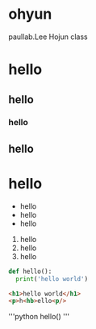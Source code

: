 # ohyun
paullab.Lee Hojun class
# hello
## hello
### hello
## hello
# hello

* hello
* hello
* hello

1. hello
2. hello
3. hello 

```python    ->코드 블럭 생성
def hello():
  print('hello world')

```
```html
<h1>hello world</h1>
<p>h<hb>ello<p/>
```
'''python
hello()
'''
